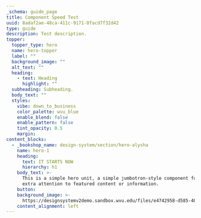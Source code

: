 ```yaml
---
_schema: guide_page
title: Component Speed Test
uuid: 8adaf2ae-48ca-411c-9171-0facd7f32d42
type: guide
description: Test description.
topper:
  topper_type: hero
  name: hero-topper
  label: ""
  background_image: ""
  alt_text: ""
  heading:
    - text: Heading
      highlight: ""
  subheading: Subheading.
  body_text: ""
  styles:
    vibe: down_to_business
    color_palette: wvu_blue
    enable_blend: false
    enable_pattern: false
    tint_opacity: 0.5
    margin:
content_blocks:
  - _bookshop_name: design-system/section/hero-alysha
    name: hero-1
    heading:
      text: IT STARTS NOW
      hierarchy: h1
    body_text: >-
      This is a simple hero unit, a simple jumbotron-style component for calling
      extra attention to featured content or information.
    button:
    background_image: >-
      https://designsystemv2demo.sandbox.wvu.edu/files/e4742958-d585-48b8-ade6-7f45ab929897/1780x1780?cb=e85e7133d3b969f2d6ad263a5f8a5051
    content_alignment: left
---
```

